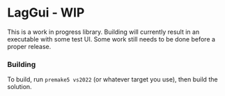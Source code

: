 
# LagGui - WIP
This is a work in progress library.
Building will currently result in an executable with some test UI.
Some work still needs to be done before a proper release.

### Building
To build, run `premake5 vs2022` (or whatever target you use), then build the solution.

